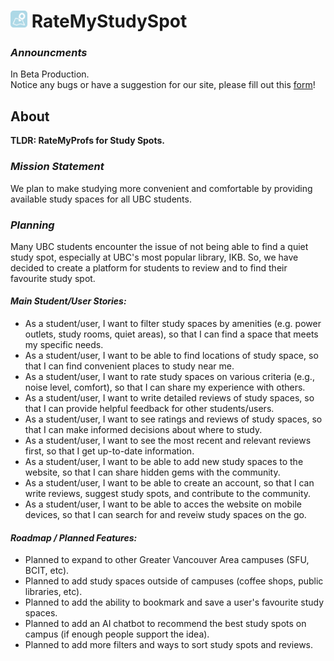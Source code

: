 # <img src="src/Components/Assets/Seeker%20Logo%20Blue%20Background%20Rounded.png" alt="Seeker Logo" width="27" height="27"> RateMyStudySpot 

### *Announcments*
In Beta Production. \
Notice any bugs or have a suggestion for our site, please fill out this <a href="https://zxsjydb7pl0.typeform.com/to/k851wR8w" target="_blank">form</a>!

## About
**TLDR: RateMyProfs for Study Spots.**

### *Mission Statement*
We plan to make studying more convenient and comfortable by providing available study spaces for all UBC students. 

### *Planning*
Many UBC students encounter the issue of not being able to find a quiet study spot, especially at UBC's most popular library, IKB. So, we have decided to create a platform for students to review and to find their favourite study spot.

#### *Main Student/User Stories:*
- As a student/user, I want to filter study spaces by amenities (e.g. power outlets, study rooms, quiet areas), so that I can find a space that meets my specific needs.
- As a student/user, I want to be able to find locations of study space, so that I can find convenient places to study near me.
- As a student/user, I want to rate study spaces on various criteria (e.g., noise level, comfort), so that I can share my experience with others.
- As a student/user, I want to write detailed reviews of study spaces, so that I can provide helpful feedback for other students/users.
- As a student/user, I want to see ratings and reviews of study spaces, so that I can make informed decisions about where to study.
- As a student/user, I want to see the most recent and relevant reviews first, so that I get up-to-date information.
- As a student/user, I want to be able to add new study spaces to the website, so that I can share hidden gems with the community.
- As a student/user, I want to be able to create an account, so that I can write reviews, suggest study spots, and contribute to the community.
- As a student/user, I want to be able to acces the website on mobile devices, so that I can search for and reveiw study spaces on the go.

#### *Roadmap / Planned Features:*
- Planned to expand to other Greater Vancouver Area campuses (SFU, BCIT, etc).
- Planned to add study spaces outside of campuses (coffee shops, public libraries, etc).
- Planned to add the ability to bookmark and save a user's favourite study spaces.
- Planned to add an AI chatbot to recommend the best study spots on campus (if enough people support the idea).
- Planned to add more filters and ways to sort study spots and reviews.

